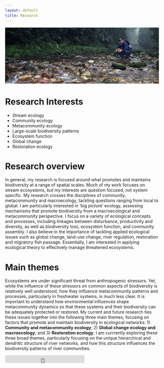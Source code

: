 ```yaml
---
layout: default
title: Research
---
```


<img class="pure-img" src="zjj_stream_cropped_small.jpeg" >

# Research Interests  
- Stream ecology  
- Community ecology  
- Metacommunity ecology  
- Large-scale biodiversity patterns  
- Ecosystem function  
- Global change  
- Restoration ecology  


# Research overview  
In general, my research is focused around what promotes and maintains biodiversity at a range of spatial scales. Much of my work focuses on stream ecosystems, but my interests are question focused, not system specific. My research crosses the disciplines of community, metacommunity and macroecology, tackling questions ranging from local to global. I am particularly interested in ‘big picture’ ecology, assessing mechanisms that promote biodiversity from a macroecological and metacommunity perspective. I focus on a variety of ecological concepts and processes, including linkages between disturbance, productivity and diversity, as well as biodiversity loss, ecosystem function, and community assembly. I also believe in the importance of tackling applied ecological issues such as global change, land-use change, river regulation, restoration and migratory fish passage. Essentially, I am interested in applying ecological theory to effectively manage threatened ecosystems. 

# Main themes
Ecosystems are under significant threat from anthropogenic stressors. Yet, while the influence of these stressors on common aspects of biodiversity is relatively well understood, how they influence metacommunity patterns and processes, particularly in freshwater systems, is much less clear. It is important to understand how environmental influences shape metacommunity dynamics so that these systems and their biodiversity can be adequately protected or restored. My current and future research ties these issues together into the following three main themes, focusing on factors that promote and maintain biodiversity
in ecological networks: 1) **Community and metacommunity ecology**; 2) **Global change ecology and macroecology**; and 3) **Restoration ecology**. I am currrently exploring these three broad themes, particularly focusing on the unique hierarchical and dendritic structure of river networks, and how this structure influences the biodiversity patterns of river communities. 

<iframe src="http://figshare.com/badges/4/277559" frameborder="0" height="25" width="260"></iframe>

<!--
<hr>

<a href="http://www.mendeley.com/profiles/jonathan-tonkin/"><img border="0" src="http://www.mendeley.com/embed/icon/2/red/small" alt="Jonathan Tonkin's bibliography"/></a>  
<img src="researchgate.jpeg"  style="width: 130px;"/>  
<img src="academia-logo.gif"  style="width: 130px;"/>  
<img src="linkedin.jpeg"  style="width: 130px;"/>   
<iframe src="http://figshare.com/badges/3/277559" frameborder="0" height="25" width="130"></iframe>
-->
